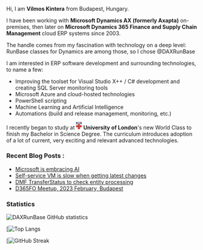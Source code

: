 Hi, I am **Vilmos Kintera** from Budapest, Hungary.

I have been working with **Microsoft Dynamics AX (formerly Axapta)** on-premises, then later on **Microsoft Dynamics 365 Finance and Supply Chain Management** cloud ERP systems since 2003.


The handle comes from my fascination with technology on a deep level: RunBase classes for Dynamics are among those, so I chose @DAXRunBase


I am interested in ERP software development and surrounding technologies, to name a few:
- Improving the toolset for Visual Studio X++ / C# development and creating SQL Server monitoring tools
- Microsoft Azure and cloud-hosted technologies
- PowerShell scripting
- Machine Learning and Artificial Intelligence
- Automations (build and release management, monitoring, etc.)


I recently began to study at <img src="./University_of_London_coat_of_arms.svg" width=15px> **University of London**'s new World Class to finish my Bachelor in Science Degree. The curriculum introduces adoption of a lot of current, very exciting and relevant advanced technologies.

### Recent Blog Posts :

<!-- BLOG-POST-LIST:START -->
- [Microsoft is embracing AI](https://www.daxrunbase.com/2023/03/19/microsoft-is-embracing-ai/)
- [Self-service VM is slow when getting latest changes](https://www.daxrunbase.com/2023/03/19/self-service-vm-is-slow-when-getting-latest-changes/)
- [DMF TransferStatus to check entity processing](https://www.daxrunbase.com/2023/03/19/dmf-transferstatus-to-check-entity-processing/)
- [D365FO Meetup, 2023 February, Budapest](https://www.daxrunbase.com/2023/02/13/d365fo-meetup-2023-february-budapest/)
<!-- BLOG-POST-LIST:END -->

### Statistics

![DAXRunBase GitHub statistics](https://github-readme-stats.vercel.app/api?username=DAXRunBase&show_icons=true&theme=merko)

[![Top Langs](https://github-readme-stats.vercel.app/api/top-langs/?username=DAXRunBase&layout=compact&theme=merko)

[![GitHub Streak](http://github-readme-streak-stats.herokuapp.com?user=DAXRunBase&theme=merko&background=000000&mode=weekly)
